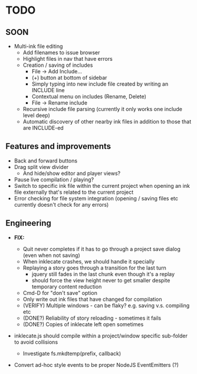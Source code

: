 # TODO

## SOON

* Multi-ink file editing
    * Add filenames to issue browser
    * Highlight files in nav that have errors
    * Creation / saving of includes
        * File -> Add Include...
        * (+) button at bottom of sidebar
        * Simply typing into new include file created by writing an INCLUDE line
        * Contextual menu on includes (Rename, Delete)
        * File -> Rename include
    * Recursive include file parsing (currently it only works one include level deep)
    * Automatic discovery of other nearby ink files in addition to those that are INCLUDE-ed

## Features and improvements

* Back and forward buttons
* Drag split view divider
    * And hide/show editor and player views?
* Pause live compilation / playing?
* Switch to specific ink file within the current project when opening an ink file externally that's related to the current project
* Error checking for file system integration (opening / saving files etc currently doesn't check for any errors)

## Engineering

* **FIX:**
    
    * Quit never completes if it has to go through a project save dialog (even when not saving)
    * When inklecate crashes, we should handle it specially
    * Replaying a story goes through a transition for the last turn
        * jquery still fades in the last chunk even though it's a replay
        * should force the view height never to get smaller despite temporary content reduction
    * Cmd-D for "don't save" option
    * Only write out ink files that have changed for compilation
    * (VERIFY) Multiple windows - can be flaky? e.g. saving v.s. compiling etc
    * (DONE?) Reliability of story reloading - sometimes it fails
    * (DONE?) Copies of inklecate left open sometimes

* inklecate.js should compile within a project/window specific sub-folder to avoid collisions
    * Investigate fs.mkdtemp(prefix, callback)

* Convert ad-hoc style events to be proper NodeJS EventEmitters (?)
